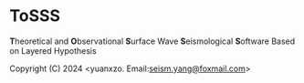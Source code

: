 # ToSSS
**T**heoretical and **O**bservational **S**urface Wave **S**eismological **S**oftware Based on Layered Hypothesis


Copyright (C) 2024 <yuanxzo. Email:seism.yang@foxmail.com>
